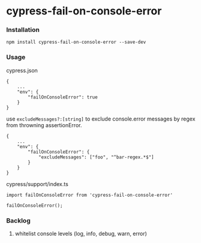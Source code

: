 # cypress-fail-on-console-error

### Installation

`npm install cypress-fail-on-console-error --save-dev`

### Usage

cypress.json

```
{
    ...
    "env": {
        "failOnConsoleError": true
    }
}
```

use `excludeMessages?:[string]` to exclude console.error messages by regex from throwning assertionError.

```
{
    ...
    "env": {
        "failOnConsoleError": {
            "excludeMessages": ["foo", "^bar-regex.*$"]
        }
    }
}
```

cypress/support/index.ts

```
import failOnConsoleError from 'cypress-fail-on-console-error'

failOnConsoleError();
```

### Backlog

1. whitelist console levels (log, info, debug, warn, error)
